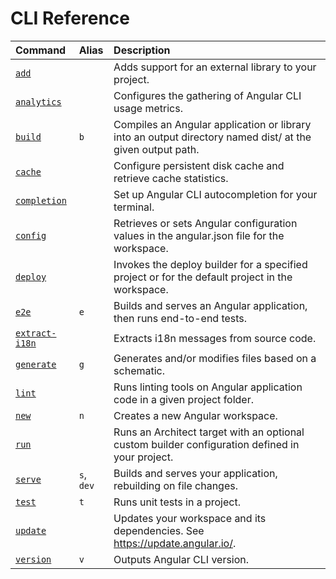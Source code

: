 # CLI Reference

| Command                           | Alias  | Description                                                       |
|:---                               |:---    |:---                                                               |
| [`add`](cli/add)                  |        | Adds support for an external library to your project.             |
| [`analytics`](cli/analytics)      |        | Configures the gathering of Angular CLI usage metrics.            |
| [`build`](cli/build)              | `b`      | Compiles an Angular application or library into an output directory named dist/ at the given output path. |
| [`cache`](cli/cache)              |        | Configure persistent disk cache and retrieve cache statistics.    |
| [`completion`](cli/completion)    |        | Set up Angular CLI autocompletion for your terminal.              |
| [`config`](cli/config)            |        | Retrieves or sets Angular configuration values in the angular.json file for the workspace. |
| [`deploy`](cli/deploy)            |        | Invokes the deploy builder for a specified project or for the default project in the workspace. |
| [`e2e`](cli/e2e)                  | `e`      | Builds and serves an Angular application, then runs end-to-end tests. |
| [`extract-i18n`](cli/extract-i18n)|        | Extracts i18n messages from source code.                          |
| [`generate`](cli/generate)        | `g`      | Generates and/or modifies files based on a schematic.             |
| [`lint`](cli/lint)                |        | Runs linting tools on Angular application code in a given project folder. |
| [`new`](cli/new)                  | `n`      | Creates a new Angular workspace. |
| [`run`](cli/run)                  |        | Runs an Architect target with an optional custom builder configuration defined in your project. |
| [`serve`](cli/serve)              | `s`, `dev`      | Builds and serves your application, rebuilding on file changes. |
| [`test`](cli/test)                | `t`      | Runs unit tests in a project. |
| [`update`](cli/update)            |        | Updates your workspace and its dependencies. See https://update.angular.io/.             |
| [`version`](cli/version)          | `v`      | Outputs Angular CLI version. |
